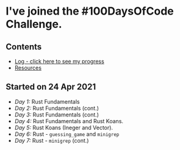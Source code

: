 # I've joined the #100DaysOfCode Challenge.

## Contents
* [Log - click here to see my progress](log.org)
* [Resources](resources.md)

## Started on 24 Apr 2021
* *Day 1:* Rust Fundamentals
* *Day 2:* Rust Fundamentals (cont.)
* *Day 3:* Rust Fundamentals (cont.)
* *Day 4:* Rust Fundamentals and Rust Koans.
* *Day 5:* Rust Koans (Ineger and Vector).
* *Day 6:* Rust - `guessing_game` and `minigrep`
* *Day 7:* Rust - `minigrep` (cont.)
